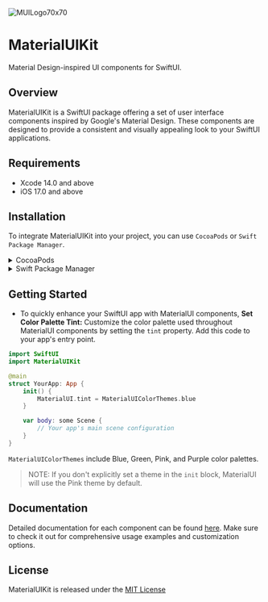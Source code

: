 ![MUILogo70x70](https://github.com/aumChauhan/MaterialUIKit/assets/83302656/cd2d537e-436b-4ca2-b5e6-0893894192e2)


# MaterialUIKit

Material Design-inspired UI components for SwiftUI.

## Overview
                                            
MaterialUIKit is a SwiftUI package offering a set of user interface components inspired by Google's Material Design. These components are designed to provide a consistent and visually appealing look to your SwiftUI applications.


## Requirements

- Xcode 14.0 and above
- iOS 17.0 and above

## Installation

To integrate MaterialUIKit into your project, you can use `CocoaPods` or `Swift Package Manager`.
                                            
<details>
<summary> CocoaPods </summary>
                                            
Add the following line to your Podfile:

```ruby
pod 'MaterialUIKit'
```

Then run `pod install` to install the framework.
                                            
</details>

<details>
<summary> Swift Package Manager </summary>

In Xcode, go to File -> Swift Packages -> Add Package Dependency and enter the repository URL:

```other
https://github.com/aumChauhan/MaterialUIKit.git
```
                                            
</details>

## Getting Started

- To quickly enhance your SwiftUI app with MaterialUI components, **Set Color Palette Tint:** Customize the color palette used throughout MaterialUI components by setting the `tint` property. Add this code to your app's entry point.

```swift
import SwiftUI
import MaterialUIKit

@main
struct YourApp: App {
    init() {
        MaterialUI.tint = MaterialUIColorThemes.blue
    }

    var body: some Scene {
        // Your app's main scene configuration
    }
}
```
`MaterialUIColorThemes` include Blue, Green, Pink, and Purple color palettes.

> NOTE: If you don't explicitly set a theme in the `init` block, MaterialUI will use the Pink theme by default.

## Documentation

Detailed documentation for each component can be found [here](https://github.com/aumChauhan/MaterialUIKit/blob/main/DOCUMENTATION.md). Make sure to check it out for comprehensive usage examples and customization options.

## License

MaterialUIKit is released under the [MIT License](LICENSE)
